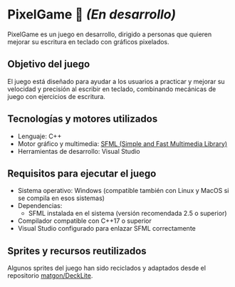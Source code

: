 # PixelGame 🚧 *(En desarrollo)*

PixelGame es un juego en desarrollo, dirigido a personas que quieren mejorar su escritura en teclado con gráficos pixelados.

## Objetivo del juego

El juego está diseñado para ayudar a los usuarios a practicar y mejorar su velocidad y precisión al escribir en teclado, combinando mecánicas de juego con ejercicios de escritura.

## Tecnologías y motores utilizados

- Lenguaje: C++
- Motor gráfico y multimedia: [SFML (Simple and Fast Multimedia Library)](https://www.sfml-dev.org/)
- Herramientas de desarrollo: Visual Studio

## Requisitos para ejecutar el juego

- Sistema operativo: Windows (compatible también con Linux y MacOS si se compila en esos sistemas)
- Dependencias:
  - SFML instalada en el sistema (versión recomendada 2.5 o superior)
- Compilador compatible con C++17 o superior
- Visual Studio configurado para enlazar SFML correctamente

## Sprites y recursos reutilizados

Algunos sprites del juego han sido reciclados y adaptados desde el repositorio [matgon/DeckLite](https://github.com/matgon/DeckLite).

